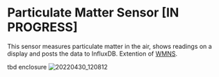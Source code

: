 # Particulate Matter Sensor [IN PROGRESS]

This sensor measures particulate matter in the air, shows readings on a display and posts the data to InfluxDB. Extention of [WMNS](https://github.com/edward62740/Wireless-Mesh-Network-System).

tbd enclosure 
![20220430_120812](https://user-images.githubusercontent.com/71886023/168411529-9de9aa08-e5e9-4fa4-a587-f8064bee09da.jpg)
